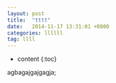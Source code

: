 ```yaml
---
layout: post
title:  "tttt"
date:   2014-11-17 13:31:01 +0800
categories: llllll
tag: llll
---
```


* content
{:toc}

agbagajgajgagja;
